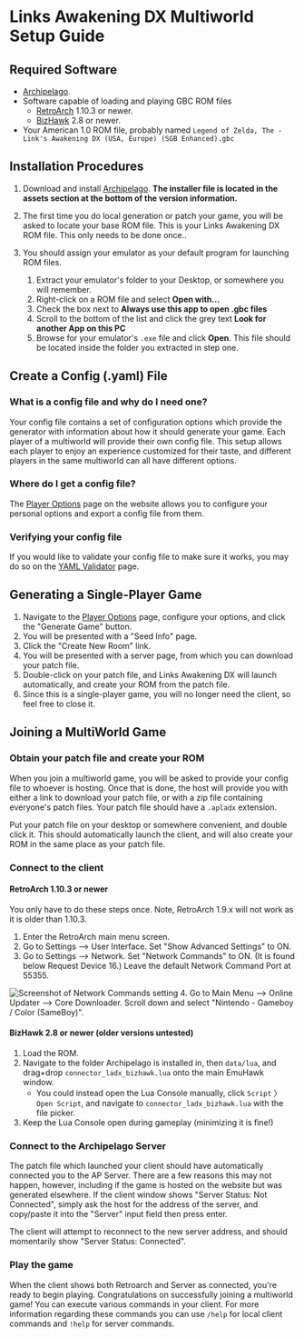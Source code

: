 # Links Awakening DX Multiworld Setup Guide

## Required Software

- [Archipelago](https://github.com/ArchipelagoMW/Archipelago/releases). 
- Software capable of loading and playing GBC ROM files
    - [RetroArch](https://retroarch.com?page=platforms) 1.10.3 or newer.
    - [BizHawk](https://tasvideos.org/BizHawk) 2.8 or newer.
- Your American 1.0 ROM file, probably named `Legend of Zelda, The - Link's Awakening DX (USA, Europe) (SGB Enhanced).gbc`

## Installation Procedures

1. Download and install [Archipelago](<https://github.com/ArchipelagoMW/Archipelago/releases/latest>). **The installer 
   file is located in the assets section at the bottom of the version information.**
2. The first time you do local generation or patch your game, you will be asked to locate your base ROM file.
   This is your Links Awakening DX ROM file. This only needs to be done once..

3. You should assign your emulator as your default program for launching ROM
   files.
    1. Extract your emulator's folder to your Desktop, or somewhere you will remember.
    2. Right-click on a ROM file and select **Open with...**
    3. Check the box next to **Always use this app to open .gbc files**
    4. Scroll to the bottom of the list and click the grey text **Look for another App on this PC**
    5. Browse for your emulator's `.exe` file and click **Open**. This file should be located inside the folder you
       extracted in step one.

## Create a Config (.yaml) File

### What is a config file and why do I need one?

Your config file contains a set of configuration options which provide the generator with information about how it
should generate your game. Each player of a multiworld will provide their own config file. This setup allows each player
to enjoy an experience customized for their taste, and different players in the same multiworld can all have different
options.

### Where do I get a config file?

The [Player Options](/games/Links%20Awakening%20DX/player-options) page on the website allows you to configure
your personal options and export a config file from them.

### Verifying your config file

If you would like to validate your config file to make sure it works, you may do so on the
[YAML Validator](/check) page.

## Generating a Single-Player Game

1. Navigate to the [Player Options](/games/Links%20Awakening%20DX/player-options) page, configure your options,
   and click the "Generate Game" button.
2. You will be presented with a "Seed Info" page.
3. Click the "Create New Room" link.
4. You will be presented with a server page, from which you can download your patch file.
5. Double-click on your patch file, and Links Awakening DX will launch automatically, and create your ROM from the patch file.
6. Since this is a single-player game, you will no longer need the client, so feel free to close it.

## Joining a MultiWorld Game

### Obtain your patch file and create your ROM

When you join a multiworld game, you will be asked to provide your config file to whoever is hosting. Once that is done,
the host will provide you with either a link to download your patch file, or with a zip file containing everyone's patch
files. Your patch file should have a `.apladx` extension.

Put your patch file on your desktop or somewhere convenient, and double click it. This should automatically launch the
client, and will also create your ROM in the same place as your patch file.

### Connect to the client

#### RetroArch 1.10.3 or newer

You only have to do these steps once. Note, RetroArch 1.9.x will not work as it is older than 1.10.3.

1. Enter the RetroArch main menu screen.
2. Go to Settings --> User Interface. Set "Show Advanced Settings" to ON.
3. Go to Settings --> Network. Set "Network Commands" to ON. (It is found below Request Device 16.) Leave the default
   Network Command Port at 55355.

![Screenshot of Network Commands setting](/static/generated/docs/A%20Link%20to%20the%20Past/retroarch-network-commands-en.png)
4. Go to Main Menu --> Online Updater --> Core Downloader. Scroll down and select "Nintendo - Gameboy / Color (SameBoy)".

#### BizHawk 2.8 or newer (older versions untested)

1. Load the ROM.
2. Navigate to the folder Archipelago is installed in, then `data/lua`, and drag+drop `connector_ladx_bizhawk.lua` onto
   the main EmuHawk window.
    - You could instead open the Lua Console manually, click `Script` 〉 `Open Script`, and navigate to
      `connector_ladx_bizhawk.lua` with the file picker.
3. Keep the Lua Console open during gameplay (minimizing it is fine!)

### Connect to the Archipelago Server

The patch file which launched your client should have automatically connected you to the AP Server. There are a few
reasons this may not happen, however, including if the game is hosted on the website but was generated elsewhere. If the
client window shows "Server Status: Not Connected", simply ask the host for the address of the server, and copy/paste it
into the "Server" input field then press enter.

The client will attempt to reconnect to the new server address, and should momentarily show "Server Status: Connected".

### Play the game

When the client shows both Retroarch and Server as connected, you're ready to begin playing. Congratulations on
successfully joining a multiworld game! You can execute various commands in your client. For more information regarding
these commands you can use `/help` for local client commands and `!help` for server commands.

